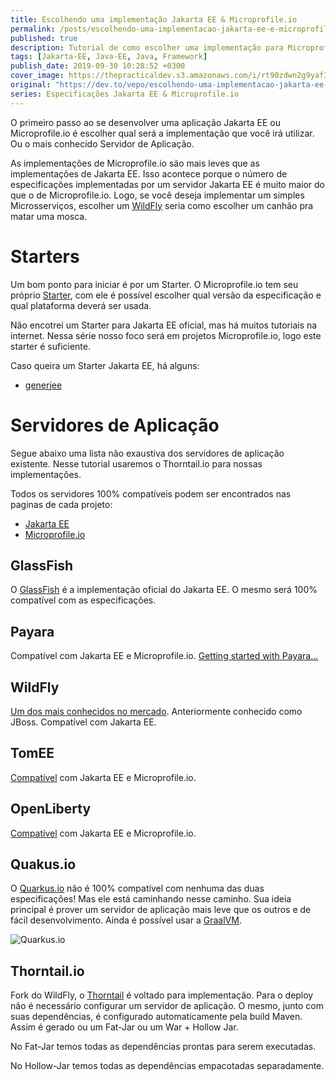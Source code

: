 ```yaml
---
title: Escolhendo uma implementação Jakarta EE & Microprofile.io 
permalink: /posts/escolhendo-uma-implementacao-jakarta-ee-e-microprofile-io
published: true
description: Tutorial de como escolher uma implementação para Microprofile.io ou Jakarta EE. Será atualizado sempre com novas informações.
tags: [Jakarta-EE, Java-EE, Java, Framework]
publish_date: 2019-09-30 10:28:52 +0300
cover_image: https://thepracticaldev.s3.amazonaws.com/i/rt90zdwn2g9yaf3hifpl.jpeg
original: "https://dev.to/vepo/escolhendo-uma-implementacao-jakarta-ee-microprofile-io-13om"
series: Especificações Jakarta EE & Microprofile.io
---
```


O primeiro passo ao se desenvolver uma aplicação Jakarta EE ou Microprofile.io é escolher qual será a implementação que você irá utilizar. Ou o mais conhecido Servidor de Aplicação.

As implementações de Microprofile.io são mais leves que as implementações de Jakarta EE. Isso acontece porque o número de especificações implementadas por um servidor Jakarta EE é muito maior do que o de Microprofile.io. Logo, se você deseja implementar um simples Microsserviços, escolher um [WildFly](https://wildfly.org/) seria como escolher um canhão pra matar uma mosca.

# Starters

Um bom ponto para iniciar é por um Starter. O Microprofile.io tem seu próprio [Starter](https://start.microprofile.io/), com ele é possível escolher qual versão da especificação e qual plataforma deverá ser usada.

Não encotrei um Starter para Jakarta EE oficial, mas há muitos tutoriais na internet. Nessa série nosso foco será em projetos Microprofile.io, logo este starter é suficiente.

Caso queira um Starter Jakarta EE, há alguns:

* [generjee](http://generjee.inetseite.de/)

# Servidores de Aplicação 

Segue abaixo uma lista não exaustiva dos servidores de aplicação existente. Nesse tutorial usaremos o Thorntail.io para nossas implementações.

Todos os servidores 100% compatíveis podem ser encontrados nas paginas de cada projeto:

* [Jakarta EE](https://jakarta.ee/compatibility/)
* [Microprofile.io](https://wiki.eclipse.org/MicroProfile/Implementation)

## GlassFish

O [GlassFish](https://javaee.github.io/glassfish/download) é a implementação oficial do Jakarta EE. O mesmo será 100% compatível com as especificações.


## Payara

Compatível com Jakarta EE e Microprofile.io. [Getting started with Payara...](https://www.payara.fish/documentation/getting-started-with-payara/)

## WildFly

[Um dos mais conhecidos no mercado](https://wildfly.org/). Anteriormente conhecido como JBoss. Compatível com Jakarta EE.

## TomEE

[Compatível](https://tomee.apache.org/) com Jakarta EE e Microprofile.io.

## OpenLiberty

[Compatível](https://openliberty.io/) com Jakarta EE e Microprofile.io.

## Quakus.io

O [Quarkus.io](https://quarkus.io/) não é 100% compatível com nenhuma das duas especificações! Mas ele está caminhando nesse caminho. Sua ideia principal é prover um servidor de aplicação mais leve que os outros e de fácil desenvolvimento. Ainda é possível usar a [GraalVM](https://www.graalvm.org/).

![Quarkus.io](https://thepracticaldev.s3.amazonaws.com/i/o9mpk38fl4yl4tp0t32t.png)

## Thorntail.io

Fork do WildFly, o [Thorntail](https://thorntail.io/generator/) é voltado para implementação. Para o deploy não é necessário configurar um servidor de aplicação. O mesmo, junto com suas dependências, é configurado automaticamente pela build Maven. Assim é gerado ou um Fat-Jar ou um War + Hollow Jar. 

No Fat-Jar temos todas as dependências prontas para serem executadas. 

No Hollow-Jar temos todas as dependências empacotadas separadamente.